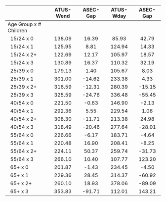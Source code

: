 
|                      |    ATUS-Wend |     ASEC-Gap |    ATUS-Wday |     ASEC-Gap |
| -------------------- | :----------: | :----------: | :----------: | :----------: |
| Age Group x # Children |              |              |              |              |
| &nbsp;&nbsp;15/24 x 0 |       138.09 |        16.39 |        85.93 |        42.79 |
| &nbsp;&nbsp;15/24 x 1 |       125.95 |         8.81 |       124.94 |        14.33 |
| &nbsp;&nbsp;15/24 x 2+ |       122.69 |        12.17 |       105.97 |        18.57 |
| &nbsp;&nbsp;15/24 x 3 |       130.89 |        16.37 |       110.32 |        32.19 |
| &nbsp;&nbsp;25/39 x 0 |       179.13 |         1.40 |       105.67 |         8.03 |
| &nbsp;&nbsp;25/39 x 1 |       301.00 |       -14.62 |       233.38 |         4.33 |
| &nbsp;&nbsp;25/39 x 2+ |       316.59 |       -12.31 |       280.39 |       -15.15 |
| &nbsp;&nbsp;25/39 x 3 |       325.59 |       -24.76 |       336.48 |       -55.45 |
| &nbsp;&nbsp;40/54 x 0 |       221.50 |        -0.63 |       146.90 |        -2.13 |
| &nbsp;&nbsp;40/54 x 1 |       292.36 |         5.55 |       229.54 |         1.06 |
| &nbsp;&nbsp;40/54 x 2+ |       308.30 |       -11.71 |       213.38 |        24.98 |
| &nbsp;&nbsp;40/54 x 3 |       318.49 |       -20.46 |       277.64 |       -28.01 |
| &nbsp;&nbsp;55/64 x 0 |       226.66 |        -6.17 |       183.71 |        -4.64 |
| &nbsp;&nbsp;55/64 x 1 |       220.48 |        16.90 |       208.41 |        -8.25 |
| &nbsp;&nbsp;55/64 x 2+ |       224.11 |        50.37 |       259.74 |       -31.73 |
| &nbsp;&nbsp;55/64 x 3 |       266.10 |        10.40 |       107.77 |       123.20 |
| &nbsp;&nbsp;65+ x 0  |       201.87 |        -1.43 |       234.45 |        -4.50 |
| &nbsp;&nbsp;65+ x 1  |       229.36 |        28.45 |       314.37 |       -60.92 |
| &nbsp;&nbsp;65+ x 2+ |       260.10 |        18.93 |       378.06 |       -89.09 |
| &nbsp;&nbsp;65+ x 3  |       353.83 |       -91.71 |       112.01 |       143.21 |

